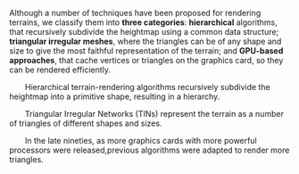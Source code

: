 Although a number of techniques have been proposed for rendering terrains, we classify them into **three categories**: **hierarchical** algorithms, that recursively subdivide the
heightmap using a common data structure; **triangular irregular meshes**, where the triangles
can be of any shape and size to give the most faithful representation of the
terrain; and **GPU-based approaches**, that cache vertices or triangles on the graphics
card, so they can be rendered efficiently.

&emsp;&emsp;Hierarchical terrain-rendering algorithms recursively subdivide the heightmap into a
primitive shape, resulting in a hierarchy.

&emsp;&emsp;Triangular Irregular Networks (TINs) represent the terrain as a number of triangles
of different shapes and sizes.

&emsp;&emsp;In the late nineties, as more graphics cards with more powerful processors were released,previous algorithms were adapted to render more triangles.
